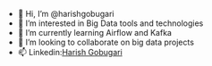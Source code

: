- 👋 Hi, I’m @harishgobugari
- 👀 I’m interested in Big Data tools and technologies
- 🌱 I’m currently learning Airflow and Kafka
- 💞️ I’m looking to collaborate on big data projects
- 📫 Linkedin:[Harish Gobugari
](https://www.linkedin.com/in/harish-gobugari/)
<!---
harishgobugari/harishgobugari is a ✨ special ✨ repository because its `README.md` (this file) appears on your GitHub profile.
You can click the Preview link to take a look at your changes.
--->
